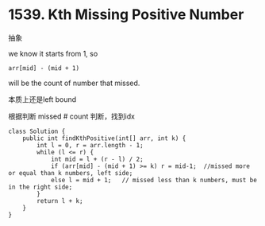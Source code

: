 # 1539. Kth Missing Positive Number

抽象

we know it starts from 1, so

```
arr[mid] - (mid + 1)
```

will be the count of number that missed.



本质上还是left bound

根据判断 missed # count 判断，找到idx

```
class Solution {
    public int findKthPositive(int[] arr, int k) {
        int l = 0, r = arr.length - 1;
        while (l <= r) {
            int mid = l + (r - l) / 2;
            if (arr[mid] - (mid + 1) >= k) r = mid-1;  //missed more or equal than k numbers, left side;
            else l = mid + 1;   // missed less than k numbers, must be in the right side;
        }
        return l + k;
    }
}

```
